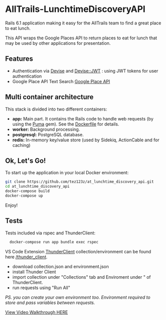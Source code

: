 # AllTrails-LunchtimeDiscoveryAPI

Rails 6.1 application making it easy for the AllTrails team to find a great place to eat lunch.

This API wraps the Google Places API to return places to eat for lunch that may be used by other applications for presentation.

## Features

- Authentication via [Devise](https://github.com/heartcombo/devise) and [Devise::JWT](https://github.com/waiting-for-dev/devise-jwt) : using JWT tokens for user authentication
- Google Place API Text Search [Google Place API](https://developers.google.com/maps/documentation/places/web-service/search-text)

## Multi container architecture

This stack is divided into two different containers:

- **app:** Main part. It contains the Rails code to handle web requests (by using the [Puma](https://github.com/puma/puma) gem). See the [Dockerfile](/Dockerfile) for details.
- **worker:** Background processing.
- **postgresql:** PostgreSQL database.
- **redis:** In-memory key/value store (used by Sidekiq, ActionCable and for caching)

## Ok, Let's Go!

To start up the application in your local Docker environment:

```bash
git clone https://github.com/tez123z/at_lunchtime_discovery_api.git
cd at_lunchtime_discovery_api
docker-compose build
docker-compose up
```

Enjoy!

## Tests

Tests included via rspec and ThunderClient:

```bash
  docker-compose run app bundle exec rspec
```

VS Code Extension [ThunderClient](https://www.thunderclient.io/) collection/environment can be found here [/thunder_client](https://github.com/tez123z/at_lunchtime_discovery_api/blob/main/thunder_client).

- download collection.json and environment.json
- install Thunder Client
- import collection under "Collections" tab and Enviroment under " of ThunderClient.
- run requests using "Run All"

_PS. you can create your own environment too. Environment required to store and pass variables between requests._

[View Video Walkthrough HERE](https://share.getcloudapp.com/6quYn0Dl)
